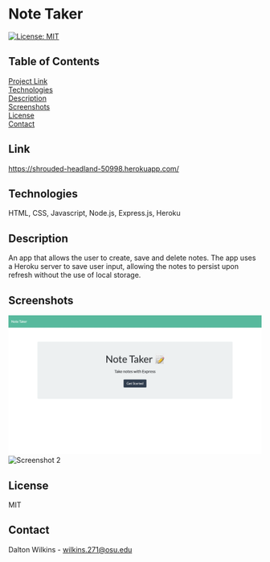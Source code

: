 # Note Taker

[![License: MIT](https://img.shields.io/badge/License-MIT-blue.svg)](https://opensource.org/licenses/MIT)

## Table of Contents
[Project Link](#Link)  
[Technologies](#Technologies)  
[Description](#Description)  
[Screenshots](#Screenshots)  
[License](#License)  
[Contact](#Contact)

## Link
https://shrouded-headland-50998.herokuapp.com/

## Technologies
HTML, CSS, Javascript, Node.js, Express.js, Heroku

## Description
An app that allows the user to create, save and delete notes. The app uses a Heroku server to save user input, allowing the notes to persist upon refresh without the use of local storage.

## Screenshots
![Screenshot 1](Assets/screenshot1.png)  
![Screenshot 2]()

## License
MIT

## Contact
Dalton Wilkins - wilkins.271@osu.edu
